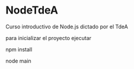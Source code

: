 # NodeTdeA
Curso introductivo de Node.js dictado por el TdeA

para inicializar el proyecto ejecutar

npm install

node main

